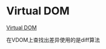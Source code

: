 <!--
 * @Descripttion: 
 * @version: 
 * @Author: matias tang
 * @Date: 2020-09-18 15:58:05
 * @LastEditors: matias tang
 * @LastEditTime: 2020-09-18 15:59:17
-->
# Virtual DOM

[Virtual DOM](https://v3.vuejs.org/guide/optimizations.html#virtual-dom)

在VDOM上查找出差异使用的是diff算法